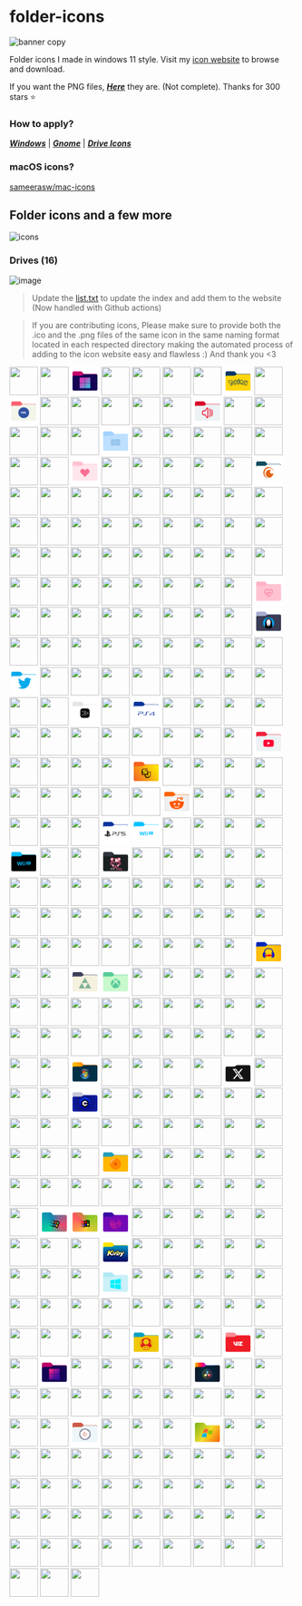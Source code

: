# folder-icons
![banner copy](https://github.com/sameerasw/folder-icons/assets/68902530/9b18a31b-c14f-4d68-8bc4-dbe9f70f7a4d)

Folder icons I made in windows 11 style. Visit my [icon website](https://www.sameerasw.com/icons/categories) to browse and download.

If you want the PNG files, [***Here***](https://github.com/sameerasw/folder-icons/tree/main/PNGs) they are. (Not complete). Thanks for 300 stars ⭐

### How to apply?           
[***Windows***](https://t.me/tidwib/81) | 
[***Gnome***](https://t.me/tidwib/84) | 
[***Drive Icons***](https://t.me/tidwib/344)

### macOS icons?
[sameerasw/mac-icons](https://github.com/sameerasw/mac-icons)


## Folder icons and a few more
![icons](https://github.com/sameerasw/folder-icons/assets/68902530/66bf7606-2f1b-43b2-aafa-6727bb6642d6)

### Drives (16)
![image](https://user-images.githubusercontent.com/68902530/201514580-2605b753-b992-43f0-b38f-c46156ac1edb.png)

>Update the [list.txt](https://github.com/sameerasw/folder-icons/blob/main/PNGs/list.txt) to update the index and add them to the website (Now handled with Github actions)

> If you are contributing icons, Please make sure to provide both the .ico and the .png files of the same icon in the same naming format located in each respected directory making the automated process of adding to the icon website easy and flawless :)
And thank you <3

<!-- ICONS_GRID_START -->
<img src="/PNGs/adb.png" width="50" height="50"> <img src="/PNGs/intel.png" width="50" height="50"> <img src="/PNGs/windows-alt02.png" width="50" height="50"> <img src="/PNGs/voltageos.png" width="50" height="50"> <img src="/PNGs/java.png" width="50" height="50"> <img src="/PNGs/ryzen.png" width="50" height="50"> <img src="/PNGs/ps3.png" width="50" height="50"> <img src="/PNGs/pokemon.png" width="50" height="50"> <img src="/PNGs/amd.png" width="50" height="50"> <img src="/PNGs/myanimelist.png" width="50" height="50">
<img src="/PNGs/font.png" width="50" height="50"> <img src="/PNGs/excel.png" width="50" height="50"> <img src="/PNGs/root.png" width="50" height="50"> <img src="/PNGs/samsung.png" width="50" height="50"> <img src="/PNGs/lawnchair-alt.png" width="50" height="50"> <img src="/PNGs/sound.png" width="50" height="50"> <img src="/PNGs/gimp.png" width="50" height="50"> <img src="/PNGs/Redbubble.png" width="50" height="50"> <img src="/PNGs/hp.png" width="50" height="50"> <img src="/PNGs/android-text.png" width="50" height="50">
<img src="/PNGs/epic-games.png" width="50" height="50"> <img src="/PNGs/windows-1.png" width="50" height="50"> <img src="/PNGs/gtav.png" width="50" height="50"> <img src="/PNGs/fiveM.png" width="50" height="50"> <img src="/PNGs/garuda-linux.png" width="50" height="50"> <img src="/PNGs/package.png" width="50" height="50"> <img src="/PNGs/google-pixel5.png" width="50" height="50"> <img src="/PNGs/kde-connect.png" width="50" height="50"> <img src="/PNGs/degree.png" width="50" height="50"> <img src="/PNGs/heart.png" width="50" height="50">
<img src="/PNGs/razer.png" width="50" height="50"> <img src="/PNGs/citra-emu.png" width="50" height="50"> <img src="/PNGs/sparkos.png" width="50" height="50"> <img src="/PNGs/google-w.png" width="50" height="50"> <img src="/PNGs/risingos.png" width="50" height="50"> <img src="/PNGs/crunchyroll.png" width="50" height="50"> <img src="/PNGs/vue.png" width="50" height="50"> <img src="/PNGs/PLM.png" width="50" height="50"> <img src="/PNGs/word.png" width="50" height="50"> <img src="/PNGs/google-pixel8.png" width="50" height="50">
<img src="/PNGs/google-pixel6pro.png" width="50" height="50"> <img src="/PNGs/infinix-gt20-pro.png" width="50" height="50"> <img src="/PNGs/code.png" width="50" height="50"> <img src="/PNGs/RPCS3-emu.png" width="50" height="50"> <img src="/PNGs/nikgapps.png" width="50" height="50"> <img src="/PNGs/f1.png" width="50" height="50"> <img src="/PNGs/kubuntu.png" width="50" height="50"> <img src="/PNGs/Vita3K-emu.png" width="50" height="50"> <img src="/PNGs/minecraft.png" width="50" height="50"> <img src="/PNGs/asus.png" width="50" height="50">
<img src="/PNGs/apple-alt.png" width="50" height="50"> <img src="/PNGs/sass.png" width="50" height="50"> <img src="/PNGs/aorus.png" width="50" height="50"> <img src="/PNGs/dreamcast.png" width="50" height="50"> <img src="/PNGs/oxygenos.png" width="50" height="50"> <img src="/PNGs/rhel.png" width="50" height="50"> <img src="/PNGs/escapist-2.png" width="50" height="50"> <img src="/PNGs/oneui.png" width="50" height="50"> <img src="/PNGs/google.png" width="50" height="50"> <img src="/PNGs/work.png" width="50" height="50">
<img src="/PNGs/s23u.png" width="50" height="50"> <img src="/PNGs/personal.png" width="50" height="50"> <img src="/PNGs/android-13.png" width="50" height="50"> <img src="/PNGs/settings.png" width="50" height="50"> <img src="/PNGs/onedrive.png" width="50" height="50"> <img src="/PNGs/predator.png" width="50" height="50"> <img src="/PNGs/awakenos.png" width="50" height="50"> <img src="/PNGs/mGBA-emu.png" width="50" height="50"> <img src="/PNGs/autorun.png" width="50" height="50"> <img src="/PNGs/infinix.png" width="50" height="50">
<img src="/PNGs/Revo-uninstaller.png" width="50" height="50"> <img src="/PNGs/heart-pulse.png" width="50" height="50"> <img src="/PNGs/auto-cad.png" width="50" height="50"> <img src="/PNGs/google-pixel7pro.png" width="50" height="50"> <img src="/PNGs/ahk.png" width="50" height="50"> <img src="/PNGs/sims.png" width="50" height="50"> <img src="/PNGs/music.png" width="50" height="50"> <img src="/PNGs/golang.png" width="50" height="50"> <img src="/PNGs/documents.png" width="50" height="50"> <img src="/PNGs/nzxt.png" width="50" height="50">
<img src="/PNGs/spirited-away.png" width="50" height="50"> <img src="/PNGs/gog.png" width="50" height="50"> <img src="/PNGs/google-pixel7.png" width="50" height="50"> <img src="/PNGs/garuda-linux-dragonized.png" width="50" height="50"> <img src="/PNGs/legion.png" width="50" height="50"> <img src="/PNGs/folder-icons.png" width="50" height="50"> <img src="/PNGs/stex.png" width="50" height="50"> <img src="/PNGs/forza-horizon.png" width="50" height="50"> <img src="/PNGs/adobe-creative-cloud.png" width="50" height="50"> <img src="/PNGs/android-14.png" width="50" height="50">
<img src="/PNGs/twitter.png" width="50" height="50"> <img src="/PNGs/sega-saturn.png" width="50" height="50"> <img src="/PNGs/warzone.png" width="50" height="50"> <img src="/PNGs/design.png" width="50" height="50"> <img src="/PNGs/bitbucket.png" width="50" height="50"> <img src="/PNGs/css.png" width="50" height="50"> <img src="/PNGs/yuzu-emu.png" width="50" height="50"> <img src="/PNGs/roblox.png" width="50" height="50"> <img src="/PNGs/ropbox.png" width="50" height="50"> <img src="/PNGs/microsoft-365-new.png" width="50" height="50">
<img src="/PNGs/copyq.png" width="50" height="50"> <img src="/PNGs/cobalt.tools.png" width="50" height="50"> <img src="/PNGs/adobe-substance3d.png" width="50" height="50"> <img src="/PNGs/ps4.png" width="50" height="50"> <img src="/PNGs/numpad-macros.png" width="50" height="50"> <img src="/PNGs/ea.png" width="50" height="50"> <img src="/PNGs/terminal.png" width="50" height="50"> <img src="/PNGs/sega-genesis.png" width="50" height="50"> <img src="/PNGs/google-pixel3.png" width="50" height="50"> <img src="/PNGs/sony-alpha.png" width="50" height="50">
<img src="/PNGs/arch.png" width="50" height="50"> <img src="/PNGs/lg.png" width="50" height="50"> <img src="/PNGs/vhd.png" width="50" height="50"> <img src="/PNGs/dell.png" width="50" height="50"> <img src="/PNGs/nintendo.png" width="50" height="50"> <img src="/PNGs/mi.png" width="50" height="50"> <img src="/PNGs/youtube.png" width="50" height="50"> <img src="/PNGs/Vagrant.png" width="50" height="50"> <img src="/PNGs/mi-a2-lite.png" width="50" height="50"> <img src="/PNGs/oneplus-6.png" width="50" height="50">
<img src="/PNGs/Dism++.png" width="50" height="50"> <img src="/PNGs/shonen-jump.png" width="50" height="50"> <img src="/PNGs/user.png" width="50" height="50"> <img src="/PNGs/pubg.png" width="50" height="50"> <img src="/PNGs/poco-f1.png" width="50" height="50"> <img src="/PNGs/supirioros.png" width="50" height="50"> <img src="/PNGs/html.png" width="50" height="50"> <img src="/PNGs/github-alt.png" width="50" height="50"> <img src="/PNGs/desktop-computer.png" width="50" height="50"> <img src="/PNGs/android.png" width="50" height="50">
<img src="/PNGs/steam.png" width="50" height="50"> <img src="/PNGs/reddit.png" width="50" height="50"> <img src="/PNGs/gopher.png" width="50" height="50"> <img src="/PNGs/wii.png" width="50" height="50"> <img src="/PNGs/gnome-web.png" width="50" height="50"> <img src="/PNGs/havoc.png" width="50" height="50"> <img src="/PNGs/gigabyte.png" width="50" height="50"> <img src="/PNGs/google-pixel4.png" width="50" height="50"> <img src="/PNGs/ps5.png" width="50" height="50"> <img src="/PNGs/wii-u-alt01.png" width="50" height="50">
<img src="/PNGs/safari.png" width="50" height="50"> <img src="/PNGs/ps1.png" width="50" height="50"> <img src="/PNGs/opera.png" width="50" height="50"> <img src="/PNGs/linux-mint.png" width="50" height="50"> <img src="/PNGs/wii-u.png" width="50" height="50"> <img src="/PNGs/gitlab.png" width="50" height="50"> <img src="/PNGs/bit.png" width="50" height="50"> <img src="/PNGs/fitgirl-repacks.png" width="50" height="50"> <img src="/PNGs/lumion.png" width="50" height="50"> <img src="/PNGs/adobe-animate.png" width="50" height="50">
<img src="/PNGs/adobe-dreamweaver.png" width="50" height="50"> <img src="/PNGs/flight-simulator.png" width="50" height="50"> <img src="/PNGs/os.png" width="50" height="50"> <img src="/PNGs/nvidia.png" width="50" height="50"> <img src="/PNGs/windows-10.png" width="50" height="50"> <img src="/PNGs/adobe-after-effects.png" width="50" height="50"> <img src="/PNGs/graphics.png" width="50" height="50"> <img src="/PNGs/apple.png" width="50" height="50"> <img src="/PNGs/microg.png" width="50" height="50"> <img src="/PNGs/syberiaos.png" width="50" height="50">
<img src="/PNGs/popmods.png" width="50" height="50"> <img src="/PNGs/crdroid.png" width="50" height="50"> <img src="/PNGs/deepin.png" width="50" height="50"> <img src="/PNGs/ms-edge.png" width="50" height="50"> <img src="/PNGs/open-suse.png" width="50" height="50"> <img src="/PNGs/surface.png" width="50" height="50"> <img src="/PNGs/discord.png" width="50" height="50"> <img src="/PNGs/destiny-2.png" width="50" height="50"> <img src="/PNGs/MelonDS-emu.png" width="50" height="50"> <img src="/PNGs/chrome.png" width="50" height="50">
<img src="/PNGs/lenovo.png" width="50" height="50"> <img src="/PNGs/spotify.png" width="50" height="50"> <img src="/PNGs/snes.png" width="50" height="50"> <img src="/PNGs/Rosalies-Mupen-GUI-emu.png" width="50" height="50"> <img src="/PNGs/adobe-acrobat.png" width="50" height="50"> <img src="/PNGs/mi-note-10-pro.png" width="50" height="50"> <img src="/PNGs/manjaro.png" width="50" height="50"> <img src="/PNGs/linux.png" width="50" height="50"> <img src="/PNGs/retroarch.png" width="50" height="50"> <img src="/PNGs/audacity.png" width="50" height="50">
<img src="/PNGs/videos.png" width="50" height="50"> <img src="/PNGs/Cemu-emu.png" width="50" height="50"> <img src="/PNGs/zelda.png" width="50" height="50"> <img src="/PNGs/Xbox-one.png" width="50" height="50"> <img src="/PNGs/google-drive.png" width="50" height="50"> <img src="/PNGs/rog.png" width="50" height="50"> <img src="/PNGs/evga.png" width="50" height="50"> <img src="/PNGs/nintendo-3ds.png" width="50" height="50"> <img src="/PNGs/league-of-legends.png" width="50" height="50"> <img src="/PNGs/google-pixel3a.png" width="50" height="50">
<img src="/PNGs/logitech.png" width="50" height="50"> <img src="/PNGs/halo.png" width="50" height="50"> <img src="/PNGs/flamegapps.png" width="50" height="50"> <img src="/PNGs/google-pixel7a.png" width="50" height="50"> <img src="/PNGs/Virtualbox.png" width="50" height="50"> <img src="/PNGs/courseforge.png" width="50" height="50"> <img src="/PNGs/rainbow-six.png" width="50" height="50"> <img src="/PNGs/figma.png" width="50" height="50"> <img src="/PNGs/dotos.png" width="50" height="50"> <img src="/PNGs/bluetooth.png" width="50" height="50">
<img src="/PNGs/dolphin-emu.png" width="50" height="50"> <img src="/PNGs/corsair.png" width="50" height="50"> <img src="/PNGs/google-pixel2xl.png" width="50" height="50"> <img src="/PNGs/markdown.png" width="50" height="50"> <img src="/PNGs/google-pixel8pro.png" width="50" height="50"> <img src="/PNGs/google-pixel4a5g.png" width="50" height="50"> <img src="/PNGs/nintendo-switch.png" width="50" height="50"> <img src="/PNGs/more.png" width="50" height="50"> <img src="/PNGs/sql.png" width="50" height="50"> <img src="/PNGs/windows-vista.png" width="50" height="50">
<img src="/PNGs/statix.png" width="50" height="50"> <img src="/PNGs/ancientos.png" width="50" height="50"> <img src="/PNGs/valorant.png" width="50" height="50"> <img src="/PNGs/thinkpad.png" width="50" height="50"> <img src="/PNGs/x.png" width="50" height="50"> <img src="/PNGs/opengapps.png" width="50" height="50"> <img src="/PNGs/adobe-premiere-pro.png" width="50" height="50"> <img src="/PNGs/fiverr.png" width="50" height="50"> <img src="/PNGs/civitai.png" width="50" height="50"> <img src="/PNGs/rdr-2.png" width="50" height="50">
<img src="/PNGs/google-pixel1.png" width="50" height="50"> <img src="/PNGs/adobe-express.png" width="50" height="50"> <img src="/PNGs/fortnite.png" width="50" height="50"> <img src="/PNGs/audio.png" width="50" height="50"> <img src="/PNGs/opera-gx.png" width="50" height="50"> <img src="/PNGs/poco-m2-pro.png" width="50" height="50"> <img src="/PNGs/samsung-galaxy-m02.png" width="50" height="50"> <img src="/PNGs/google-pixel2.png" width="50" height="50"> <img src="/PNGs/chromium.png" width="50" height="50"> <img src="/PNGs/alienware.png" width="50" height="50">
<img src="/PNGs/centos.png" width="50" height="50"> <img src="/PNGs/evolutionx.png" width="50" height="50"> <img src="/PNGs/movies.png" width="50" height="50"> <img src="/PNGs/google-b.png" width="50" height="50"> <img src="/PNGs/php.png" width="50" height="50"> <img src="/PNGs/firefox.png" width="50" height="50"> <img src="/PNGs/GSI.png" width="50" height="50"> <img src="/PNGs/dragon-ball.png" width="50" height="50"> <img src="/PNGs/PPSSPP-gold-emu.png" width="50" height="50"> <img src="/PNGs/pixel-camera.png" width="50" height="50">
<img src="/PNGs/adobe.png" width="50" height="50"> <img src="/PNGs/acer.png" width="50" height="50"> <img src="/PNGs/ubuntu-studio.png" width="50" height="50"> <img src="/PNGs/popchat.png" width="50" height="50"> <img src="/PNGs/resident-evil.png" width="50" height="50"> <img src="/PNGs/games-alt.png" width="50" height="50"> <img src="/PNGs/wallpapers.png" width="50" height="50"> <img src="/PNGs/sony.png" width="50" height="50"> <img src="/PNGs/cities-skylines.png" width="50" height="50"> <img src="/PNGs/gentoo.png" width="50" height="50">
<img src="/PNGs/adobe-photoshop.png" width="50" height="50"> <img src="/PNGs/android-one.png" width="50" height="50"> <img src="/PNGs/gapps.png" width="50" height="50"> <img src="/PNGs/windows-95.png" width="50" height="50"> <img src="/PNGs/windows-3.1.png" width="50" height="50"> <img src="/PNGs/earthbound.png" width="50" height="50"> <img src="/PNGs/vscode.png" width="50" height="50"> <img src="/PNGs/android-12.png" width="50" height="50"> <img src="/PNGs/obs-studio.png" width="50" height="50"> <img src="/PNGs/pixel-experience.png" width="50" height="50">
<img src="/PNGs/google-pixel-fold.png" width="50" height="50"> <img src="/PNGs/adobe-lightroom-classic.png" width="50" height="50"> <img src="/PNGs/elden-ring.png" width="50" height="50"> <img src="/PNGs/tv-shows.png" width="50" height="50"> <img src="/PNGs/kirby.png" width="50" height="50"> <img src="/PNGs/8).png" width="50" height="50"> <img src="/PNGs/web.png" width="50" height="50"> <img src="/PNGs/Europa-Universalis-4.png" width="50" height="50"> <img src="/PNGs/popwalls.png" width="50" height="50"> <img src="/PNGs/msi.png" width="50" height="50">
<img src="/PNGs/grounded.png" width="50" height="50"> <img src="/PNGs/ubuntu.png" width="50" height="50"> <img src="/PNGs/Qbittorent.png" width="50" height="50"> <img src="/PNGs/windows-8.1.png" width="50" height="50"> <img src="/PNGs/rainmeter.png" width="50" height="50"> <img src="/PNGs/blockbench.png" width="50" height="50"> <img src="/PNGs/fedora.png" width="50" height="50"> <img src="/PNGs/clone-hero-emu.png" width="50" height="50"> <img src="/PNGs/brave.png" width="50" height="50"> <img src="/PNGs/lineageos.png" width="50" height="50">
<img src="/PNGs/mi-note-9.png" width="50" height="50"> <img src="/PNGs/stardew-valley.png" width="50" height="50"> <img src="/PNGs/zorin.png" width="50" height="50"> <img src="/PNGs/study.png" width="50" height="50"> <img src="/PNGs/nameless.png" width="50" height="50"> <img src="/PNGs/windows-11.png" width="50" height="50"> <img src="/PNGs/radeon.png" width="50" height="50"> <img src="/PNGs/android-11.png" width="50" height="50"> <img src="/PNGs/Hwinfo.png" width="50" height="50"> <img src="/PNGs/modern-warfare-2.png" width="50" height="50">
<img src="/PNGs/telegram.png" width="50" height="50"> <img src="/PNGs/pictures.png" width="50" height="50"> <img src="/PNGs/mario.png" width="50" height="50"> <img src="/PNGs/ps2.png" width="50" height="50"> <img src="/PNGs/apex-legends.png" width="50" height="50"> <img src="/PNGs/viz.png" width="50" height="50"> <img src="/PNGs/downloads.png" width="50" height="50"> <img src="/PNGs/backup.png" width="50" height="50"> <img src="/PNGs/windows-alt01.png" width="50" height="50"> <img src="/PNGs/rocket-league.png" width="50" height="50">
<img src="/PNGs/vim.png" width="50" height="50"> <img src="/PNGs/mi-note-7.png" width="50" height="50"> <img src="/PNGs/overwatch.png" width="50" height="50"> <img src="/PNGs/davinci.png" width="50" height="50"> <img src="/PNGs/nikon.png" width="50" height="50"> <img src="/PNGs/dota-2.png" width="50" height="50"> <img src="/PNGs/adobe-audition.png" width="50" height="50"> <img src="/PNGs/drepfest.png" width="50" height="50"> <img src="/PNGs/tools.png" width="50" height="50"> <img src="/PNGs/google-photos.png" width="50" height="50">
<img src="/PNGs/omen.png" width="50" height="50"> <img src="/PNGs/Kaspersky.png" width="50" height="50"> <img src="/PNGs/sketchup.png" width="50" height="50"> <img src="/PNGs/powerpoint.png" width="50" height="50"> <img src="/PNGs/adobe-lightroom.png" width="50" height="50"> <img src="/PNGs/Windows-updated-blocker.png" width="50" height="50"> <img src="/PNGs/Readyfor-Motorola.png" width="50" height="50"> <img src="/PNGs/naruto-japanese-cuisine.png" width="50" height="50"> <img src="/PNGs/json.png" width="50" height="50"> <img src="/PNGs/yaap.png" width="50" height="50">
<img src="/PNGs/javascript-js.png" width="50" height="50"> <img src="/PNGs/windows-xp.png" width="50" height="50"> <img src="/PNGs/twrp.png" width="50" height="50"> <img src="/PNGs/diablo-4.png" width="50" height="50"> <img src="/PNGs/user2.png" width="50" height="50"> <img src="/PNGs/pixelbuilds.png" width="50" height="50"> <img src="/PNGs/poco-x3.png" width="50" height="50"> <img src="/PNGs/python.png" width="50" height="50"> <img src="/PNGs/cyberpunk.png" width="50" height="50"> <img src="/PNGs/gopro.png" width="50" height="50">
<img src="/PNGs/adobe-indesign.png" width="50" height="50"> <img src="/PNGs/disabled.png" width="50" height="50"> <img src="/PNGs/google-pixel6a.png" width="50" height="50"> <img src="/PNGs/ryujinx-emu.png" width="50" height="50"> <img src="/PNGs/PPSSPP-standard-emu.png" width="50" height="50"> <img src="/PNGs/adobe-illustrator.png" width="50" height="50"> <img src="/PNGs/hearts-of-iron-4.png" width="50" height="50"> <img src="/PNGs/tidwib.png" width="50" height="50"> <img src="/PNGs/canon.png" width="50" height="50"> <img src="/PNGs/csgo.png" width="50" height="50">
<img src="/PNGs/playstation.png" width="50" height="50"> <img src="/PNGs/cherishos.png" width="50" height="50"> <img src="/PNGs/drive_icons/drive-kubuntu.png" width="50" height="50"> <img src="/PNGs/drive_icons/drive-fedora.png" width="50" height="50"> <img src="/PNGs/drive_icons/drive-ubuntu-studio.png" width="50" height="50"> <img src="/PNGs/drive_icons/drive-deepin.png" width="50" height="50"> <img src="/PNGs/drive_icons/drive-backups.png" width="50" height="50"> <img src="/PNGs/drive_icons/drive-garuda-linux.png" width="50" height="50"> <img src="/PNGs/drive_icons/drive-open-suse.png" width="50" height="50"> <img src="/PNGs/drive_icons/drive-centos.png" width="50" height="50">
<img src="/PNGs/drive_icons/drive-videos.png" width="50" height="50"> <img src="/PNGs/drive_icons/drive-gentoo.png" width="50" height="50"> <img src="/PNGs/drive_icons/drive-pictures.png" width="50" height="50"> <img src="/PNGs/drive_icons/drive-linux-mint.png" width="50" height="50"> <img src="/PNGs/drive_icons/drive-retroarch.png" width="50" height="50"> <img src="/PNGs/drive_icons/drive-garuda-linux-dragonized.png" width="50" height="50"> <img src="/PNGs/drive_icons/drive-manjaro.png" width="50" height="50"> <img src="/PNGs/drive_icons/drive-music.png" width="50" height="50"> <img src="/PNGs/drive_icons/drive-zorin.png" width="50" height="50"> <img src="/PNGs/drive_icons/drive-coding.png" width="50" height="50">
<img src="/PNGs/drive_icons/drive-kde-connect.png" width="50" height="50"> <img src="/PNGs/drive_icons/drive-arch.png" width="50" height="50"> <img src="/PNGs/drive_icons/drive-minecraft.png" width="50" height="50">
<!-- ICONS_GRID_END -->